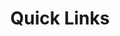 ---
title: Quick Links
routable: false
taxonomy:
  tag: links
items:
  - headline: Quick Links
    class: list-none
    description: >
      Sidebar Left - useful for FAQs and Quick Links. On Mobile this section
      sits above page content. 
    links:
      - text: Sidebar Left
        url: /sidebars/sidebar-left
        description: This description is optional
      - text: Sidebar Right
        url: /sidebars/sidebar-right
        description: Another descriptive text
      - text: An entry without an URL
        description: Just in case you need the sidebar for something else
  - headline: Disc
    class: list-disc
    links:
      - url: '#'
        text: First Pellentesque lectus gravida blandit
        description: |
          Maecenas vitae  congue pharetra ipsum
      - url: '#'
        text: Second ipsum
        description: |
          Maecenas vitae orci feugiat pharetra 
      - url: '#'
        text: Third Phasellus nibh congue
        description: |
          Maecenas vitae orci feugiat pharetra
  - headline: Decimal
    class: list-decimal
    links:
      - url: '#'
        text: First Pellentesque lectus gravida blandit
        description: |
          Maecenas vitae  congue pharetra ipsum
      - url: '#'
        text: Second ipsum
        description: |
          Maecenas vitae orci feugiat pharetra 
      - url: '#'
        text: Third Phasellus nibh congue
        description: |
          Maecenas vitae orci feugiat pharetra
---
